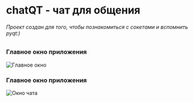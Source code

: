 # chatQT - чат для общения

###### Проект создан для того, чтобы познакомиться с сокетами и вспомнить pyqt:)

### Главное окно приложения

![Главное окно](https://github.com/neeearina/chatQT/main/screens/main.jpg)

### Главное окно приложения

![Окно чата](https://github.com/neeearina/chatQT/main/screens/chat.jpg)
